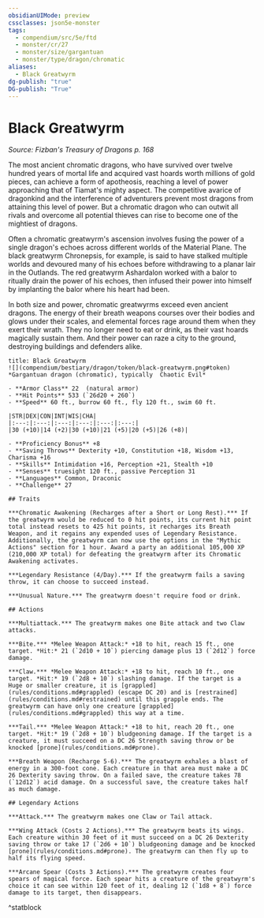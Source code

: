 ```yaml
---
obsidianUIMode: preview
cssclasses: json5e-monster
tags:
  - compendium/src/5e/ftd
  - monster/cr/27
  - monster/size/gargantuan
  - monster/type/dragon/chromatic
aliases:
  - Black Greatwyrm
dg-publish: "true"
DG-publish: "True"
---
```

# Black Greatwyrm
*Source: Fizban's Treasury of Dragons p. 168*  

The most ancient chromatic dragons, who have survived over twelve hundred years of mortal life and acquired vast hoards worth millions of gold pieces, can achieve a form of apotheosis, reaching a level of power approaching that of Tiamat's mighty aspect. The competitive avarice of dragonkind and the interference of adventurers prevent most dragons from attaining this level of power. But a chromatic dragon who can outwit all rivals and overcome all potential thieves can rise to become one of the mightiest of dragons.

Often a chromatic greatwyrm's ascension involves fusing the power of a single dragon's echoes across different worlds of the Material Plane. The black greatwyrm Chronepsis, for example, is said to have stalked multiple worlds and devoured many of his echoes before withdrawing to a planar lair in the Outlands. The red greatwyrm Ashardalon worked with a balor to ritually drain the power of his echoes, then infused their power into himself by implanting the balor where his heart had been.

In both size and power, chromatic greatwyrms exceed even ancient dragons. The energy of their breath weapons courses over their bodies and glows under their scales, and elemental forces rage around them when they exert their wrath. They no longer need to eat or drink, as their vast hoards magically sustain them. And their power can raze a city to the ground, destroying buildings and defenders alike.

```ad-statblock
title: Black Greatwyrm
![](compendium/bestiary/dragon/token/black-greatwyrm.png#token)
*Gargantuan dragon (chromatic), typically  Chaotic Evil*

- **Armor Class** 22  (natural armor)
- **Hit Points** 533 (`26d20 + 260`)
- **Speed** 60 ft., burrow 60 ft., fly 120 ft., swim 60 ft.

|STR|DEX|CON|INT|WIS|CHA|
|:---:|:---:|:---:|:---:|:---:|:---:|
|30 (+10)|14 (+2)|30 (+10)|21 (+5)|20 (+5)|26 (+8)|

- **Proficiency Bonus** +8
- **Saving Throws** Dexterity +10, Constitution +18, Wisdom +13, Charisma +16
- **Skills** Intimidation +16, Perception +21, Stealth +10
- **Senses** truesight 120 ft., passive Perception 31
- **Languages** Common, Draconic
- **Challenge** 27

## Traits

***Chromatic Awakening (Recharges after a Short or Long Rest).*** If the greatwyrm would be reduced to 0 hit points, its current hit point total instead resets to 425 hit points, it recharges its Breath Weapon, and it regains any expended uses of Legendary Resistance. Additionally, the greatwyrm can now use the options in the "Mythic Actions" section for 1 hour. Award a party an additional 105,000 XP (210,000 XP total) for defeating the greatwyrm after its Chromatic Awakening activates.

***Legendary Resistance (4/Day).*** If the greatwyrm fails a saving throw, it can choose to succeed instead.

***Unusual Nature.*** The greatwyrm doesn't require food or drink.

## Actions

***Multiattack.*** The greatwyrm makes one Bite attack and two Claw attacks.

***Bite.*** *Melee Weapon Attack:* +18 to hit, reach 15 ft., one target. *Hit:* 21 (`2d10 + 10`) piercing damage plus 13 (`2d12`) force damage.

***Claw.*** *Melee Weapon Attack:* +18 to hit, reach 10 ft., one target. *Hit:* 19 (`2d8 + 10`) slashing damage. If the target is a Huge or smaller creature, it is [grappled](rules/conditions.md#grappled) (escape DC 20) and is [restrained](rules/conditions.md#restrained) until this grapple ends. The greatwyrm can have only one creature [grappled](rules/conditions.md#grappled) this way at a time.

***Tail.*** *Melee Weapon Attack:* +18 to hit, reach 20 ft., one target. *Hit:* 19 (`2d8 + 10`) bludgeoning damage. If the target is a creature, it must succeed on a DC 26 Strength saving throw or be knocked [prone](rules/conditions.md#prone).

***Breath Weapon (Recharge 5-6).*** The greatwyrm exhales a blast of energy in a 300-foot cone. Each creature in that area must make a DC 26 Dexterity saving throw. On a failed save, the creature takes 78 (`12d12`) acid damage. On a successful save, the creature takes half as much damage.

## Legendary Actions

***Attack.*** The greatwyrm makes one Claw or Tail attack.

***Wing Attack (Costs 2 Actions).*** The greatwyrm beats its wings. Each creature within 30 feet of it must succeed on a DC 26 Dexterity saving throw or take 17 (`2d6 + 10`) bludgeoning damage and be knocked [prone](rules/conditions.md#prone). The greatwyrm can then fly up to half its flying speed.

***Arcane Spear (Costs 3 Actions).*** The greatwyrm creates four spears of magical force. Each spear hits a creature of the greatwyrm's choice it can see within 120 feet of it, dealing 12 (`1d8 + 8`) force damage to its target, then disappears.
```
^statblock